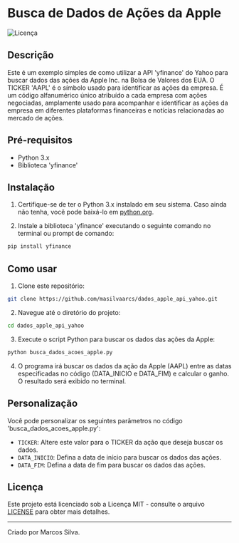 # Busca de Dados de Ações da Apple

![Licença](https://img.shields.io/github/license/masilvaarcs/dados_apple_api_yahoo)

## Descrição

Este é um exemplo simples de como utilizar a API 'yfinance' do Yahoo para buscar dados das ações da Apple Inc. na Bolsa de Valores dos EUA. O TICKER 'AAPL' é o símbolo usado para identificar as ações da empresa. É um código alfanumérico único atribuído a cada empresa com ações negociadas, amplamente usado para acompanhar e identificar as ações da empresa em diferentes plataformas financeiras e notícias relacionadas ao mercado de ações.

## Pré-requisitos

- Python 3.x
- Biblioteca 'yfinance'

## Instalação

1. Certifique-se de ter o Python 3.x instalado em seu sistema. Caso ainda não tenha, você pode baixá-lo em [python.org](https://www.python.org/downloads/).

2. Instale a biblioteca 'yfinance' executando o seguinte comando no terminal ou prompt de comando:

```bash
pip install yfinance
```

## Como usar

1. Clone este repositório:

```bash
git clone https://github.com/masilvaarcs/dados_apple_api_yahoo.git
```

2. Navegue até o diretório do projeto:

```bash
cd dados_apple_api_yahoo
```

3. Execute o script Python para buscar os dados das ações da Apple:

```bash
python busca_dados_acoes_apple.py
```

4. O programa irá buscar os dados da ação da Apple (AAPL) entre as datas especificadas no código (DATA_INICIO e DATA_FIM) e calcular o ganho. O resultado será exibido no terminal.

## Personalização

Você pode personalizar os seguintes parâmetros no código 'busca_dados_acoes_apple.py':

- `TICKER`: Altere este valor para o TICKER da ação que deseja buscar os dados.
- `DATA_INICIO`: Defina a data de início para buscar os dados das ações.
- `DATA_FIM`: Defina a data de fim para buscar os dados das ações.

## Licença

Este projeto está licenciado sob a Licença MIT - consulte o arquivo [LICENSE](LICENSE) para obter mais detalhes.

---

Criado por Marcos Silva.
